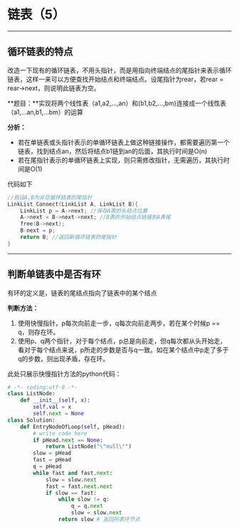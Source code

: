 # 链表（5）

---

## 循环链表的特点

改造一下现有的循环链表，不用头指针，而是用指向终端结点的尾指针来表示循环链表，这样一来可以方便查找开始结点和终端结点。设尾指针为rear，若rear = rear->next，则说明此链表为空。

**题目：**实现将两个线性表（a1,a2,...,an）和(b1,b2,...,bm)连接成一个线性表（a1,...an,b1,...bm）的运算

**分析：**

- 若在单链表或头指针表示的单循环链表上做这种链接操作，都需要遍历第一个链表，找到结点an，然后将结点b1链到an的后面，其执行时间是O(n)
- 若在尾指针表示的单循环链表上实现，则只需修改指针，无需遍历，其执行时间是O(1)

代码如下

```c
//假设A,B为非空循环链表的尾指针
LinkList Connect(LinkList A, LinkList B){
    LinkList p = A->next; //保存A表的头结点位置
    A->next = B->next->next; //B表的开始结点链接到A表尾
    free(B->next);
    B-next = p;
    return B; //返回新循环链表的尾指针
}
```

---

## 判断单链表中是否有环

有环的定义是，链表的尾结点指向了链表中的某个结点

**判断方法：**

1. 使用快慢指针，p每次向前走一步，q每次向前走两步，若在某个时候p == q，则存在环。
2. 使用p、q两个指针，对于每个结点，p总是向前走，但q每次都从头开始走，看对于每个结点来说，p所走的步数是否与q一致。如在某个结点中p走了多于q的步数，则出现矛盾，存在环。

此处只展示快慢指针方法的python代码：

```python
# -*- coding:utf-8 -*-
class ListNode:
    def __init__(self, x):
        self.val = x
        self.next = None
class Solution:
    def EntryNodeOfLoop(self, pHead):
        # write code here
        if pHead.next == None:
            return ListNode("\"null\"")
        slow = pHead
        fast = pHead
        q = pHead
        while fast and fast.next:
            slow = slow.next
            fast = fast.next.next
            if slow == fast:
                while slow != q:
                    q = q.next
                    slow = slow.next
                return slow # 返回列表环节点
```

